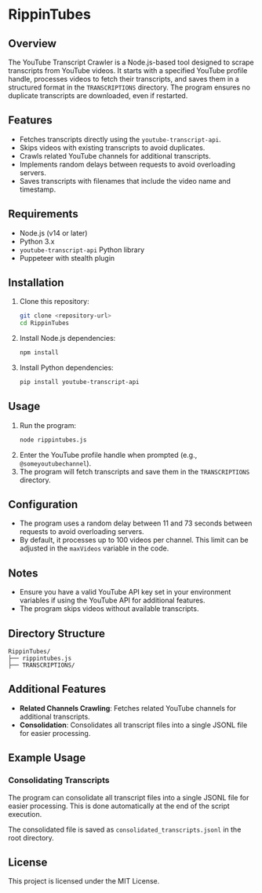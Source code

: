 # RippinTubes

## Overview
The YouTube Transcript Crawler is a Node.js-based tool designed to scrape transcripts from YouTube videos. It starts with a specified YouTube profile handle, processes videos to fetch their transcripts, and saves them in a structured format in the `TRANSCRIPTIONS` directory. The program ensures no duplicate transcripts are downloaded, even if restarted.

## Features
- Fetches transcripts directly using the `youtube-transcript-api`.
- Skips videos with existing transcripts to avoid duplicates.
- Crawls related YouTube channels for additional transcripts.
- Implements random delays between requests to avoid overloading servers.
- Saves transcripts with filenames that include the video name and timestamp.

## Requirements
- Node.js (v14 or later)
- Python 3.x
- `youtube-transcript-api` Python library
- Puppeteer with stealth plugin

## Installation
1. Clone this repository:
   ```bash
   git clone <repository-url>
   cd RippinTubes
   ```
2. Install Node.js dependencies:
   ```bash
   npm install
   ```
3. Install Python dependencies:
   ```bash
   pip install youtube-transcript-api
   ```

## Usage
1. Run the program:
   ```bash
   node rippintubes.js
   ```
2. Enter the YouTube profile handle when prompted (e.g., `@someyoutubechannel`).
3. The program will fetch transcripts and save them in the `TRANSCRIPTIONS` directory.

## Configuration
- The program uses a random delay between 11 and 73 seconds between requests to avoid overloading servers.
- By default, it processes up to 100 videos per channel. This limit can be adjusted in the `maxVideos` variable in the code.

## Notes
- Ensure you have a valid YouTube API key set in your environment variables if using the YouTube API for additional features.
- The program skips videos without available transcripts.

## Directory Structure
```
RippinTubes/
├── rippintubes.js
├── TRANSCRIPTIONS/
```

## Additional Features
- **Related Channels Crawling**: Fetches related YouTube channels for additional transcripts.
- **Consolidation**: Consolidates all transcript files into a single JSONL file for easier processing.

## Example Usage
### Consolidating Transcripts
The program can consolidate all transcript files into a single JSONL file for easier processing. This is done automatically at the end of the script execution.

The consolidated file is saved as `consolidated_transcripts.jsonl` in the root directory.

## License
This project is licensed under the MIT License.